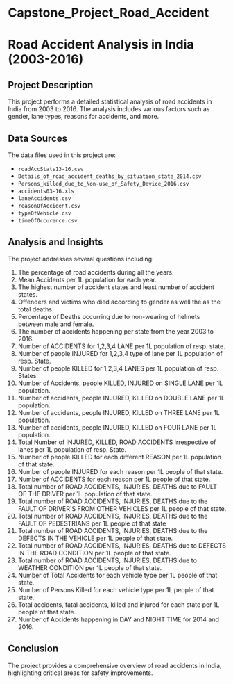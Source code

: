 # Capstone_Project_Road_Accident

# Road Accident Analysis in India (2003-2016)

## Project Description

This project performs a detailed statistical analysis of road accidents in India from 2003 to 2016. The analysis includes various factors such as gender, lane types, reasons for accidents, and more.

## Data Sources

The data files used in this project are:

- `roadAccStats13-16.csv`
- `Details_of_road_accident_deaths_by_situation_state_2014.csv`
- `Persons_killed_due_to_Non-use_of_Safety_Device_2016.csv`
- `accidents03-16.xls`
- `laneAccidents.csv`
- `reasonOfAccident.csv`
- `typeOfVehicle.csv`
- `timeOfOccurence.csv`


## Analysis and Insights

The project addresses several questions including:

1.	The percentage of road accidents during all the years.
2.	Mean Accidents per 1L population for each year.
3.	The highest number of accident states and least number of accident states.
4.	Offenders and victims who died according to gender as well the as the total deaths.
5.	Percentage of Deaths occurring due to non-wearing of helmets between male and female.
6.	The number of accidents happening per state from the year 2003 to 2016.
7.	Number of ACCIDENTS for 1,2,3,4 LANE per 1L population of resp. state.
8.	Number of people INJURED for 1,2,3,4 type of lane per 1L population of resp. State.
9.	Number of people KILLED for 1,2,3,4 LANES per 1L population of resp. States.
10.	Number of Accidents, people KILLED, INJURED on SINGLE LANE per 1L population.
11.	Number of accidents, people INJURED, KILLED on DOUBLE LANE per 1L population.
12.	Number of accidents, people INJURED, KILLED on THREE LANE per 1L population.
13.	Number of accidents, people INJURED, KILLED on FOUR LANE per 1L population.
14.	Total Number of INJURED, KILLED, ROAD ACCIDENTS irrespective of lanes per 1L population of resp. State.
15.	Number of people KILLED for each different REASON per 1L population of that state.
16.	Number of people INJURED for each reason per 1L people of that state.
17.	Number of ACCIDENTS for each reason per 1L people of that state.
18.	Total number of ROAD ACCIDENTS, INJURIES, DEATHS due to FAULT OF THE DRIVER per 1L population of that state.
19.	Total number of ROAD ACCIDENTS, INJURIES, DEATHS due to the FAULT OF DRIVER'S FROM OTHER VEHICLES per 1L people of that state.
20.	Total number of ROAD ACCIDENTS, INJURIES, DEATHS due to the FAULT OF PEDESTRIANS per 1L people of that state
21.	Total number of ROAD ACCIDENTS, INJURIES, DEATHS due to the DEFECTS IN THE VEHICLE per 1L people of that state.
22.	Total number of ROAD ACCIDENTS, INJURIES, DEATHS due to DEFECTS IN THE ROAD CONDITION per 1L people of that state.
23.	Total number of ROAD ACCIDENTS, INJURIES, DEATHS due to WEATHER CONDITION per 1L people of that state.
24.	Number of Total Accidents for each vehicle type per 1L people of that state.
25.	Number of Persons Killed for each vehicle type per 1L people of that state.
26.	Total accidents, fatal accidents, killed and injured for each state per 1L people of that state.
27.	Number of Accidents happening in DAY and NIGHT TIME for 2014 and 2016.


## Conclusion

The project provides a comprehensive overview of road accidents in India, highlighting critical areas for safety improvements.
